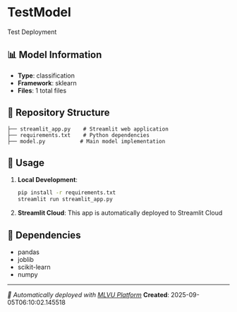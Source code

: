 # TestModel

Test Deployment

## 📊 Model Information

- **Type**: classification
- **Framework**: sklearn
- **Files**: 1 total files

## 📁 Repository Structure

```
├── streamlit_app.py    # Streamlit web application
├── requirements.txt    # Python dependencies
├── model.py           # Main model implementation
```

## 🚀 Usage

1. **Local Development**:
   ```bash
   pip install -r requirements.txt
   streamlit run streamlit_app.py
   ```

2. **Streamlit Cloud**: This app is automatically deployed to Streamlit Cloud

## 🔧 Dependencies

- pandas
- joblib
- scikit-learn
- numpy

---
*🤖 Automatically deployed with [MLVU Platform](https://github.com/mlvu-platform)*
**Created**: 2025-09-05T06:10:02.145518
